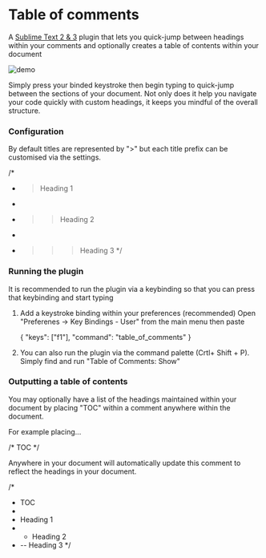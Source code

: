 # Table of comments

A [Sublime Text 2 & 3](http://www.sublimetext.com) plugin that lets you quick-jump between headings within your comments and optionally creates a table of contents within your document

![demo](http://imgur.com/03V7JGy.gif)

Simply press your binded keystroke then begin typing to quick-jump between the sections of your document.
Not only does it help you navigate your code quickly with custom headings, it keeps you mindful of the overall structure.

### Configuration

By default titles are represented by ">" but each title prefix can be customised via the settings.

/*
* > Heading 1
*
* >> Heading 2
*
* >>> Heading 3
*/

### Running the plugin

It is recommended to run the plugin via a keybinding so that you can press that keybinding and start typing

1. Add a keystroke binding within your preferences (recommended)
   Open "Preferenes -> Key Bindings - User" from the main menu then paste

   { "keys": ["f1"], "command": "table_of_comments" }

2. You can also run the plugin via the command palette (Crtl+ Shift + P). Simply find and run "Table of Comments: Show"


### Outputting a table of contents

You may optionally have a list of the headings maintained within your document by placing "TOC" within a comment anywhere within the document.

For example placing...

/* TOC */

Anywhere in your document will automatically update this comment to reflect the headings in your document.

/*
* TOC
*
* Heading 1
*  - Heading 2
*  -- Heading 3
*/